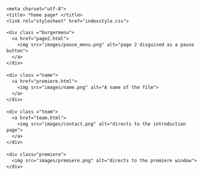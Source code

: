 <!DOCTYPE html>
<html lang="en" dir="ltr">
  <head>

    <meta charset="utf-8">
    <title> *home page* </title>
    <link rel="stylesheet" href="indexstyle.css">

  </head>
  <body>

    <div class ="burgermenu">
      <a href="page2.html">
        <img src="images/pause_menu.png" alt="page 2 disguised as a pause button">
      </a>
    </div>

    <div class ="name">
      <a href="premiere.html">
        <img src="images/name.png" alt="A name of the film">
      </a>
    </div>

    <div class ="team">
      <a href="team.html">
        <img src="images/contact.png" alt="directs to the introduction page">
      </a>
    </div>

    <div class="premiere">
      <img src="images/premiere.png" alt="directs to the premiere window">
    </div>

  </body>
</html>
